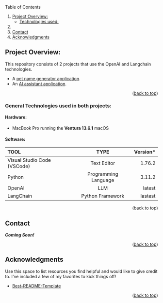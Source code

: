 <a name="readme-top"></a>


<!-- TABLE OF CONTENTS -->
<!--<details> -->
  <summary>Table of Contents</summary>
  <ol>
    <li>
      <a href="#about-the-project">Project Overview:</a>
      <ul>
        <li><a href="#built-with">Technologies used:</a></li>
      </ul>
    </li>
    <li>
     <!-- <a href="#getting-started">Getting Started</a>
      <ul>
        <li><a href="#prerequisites">Prerequisites</a></li>
        <li><a href="#installation">Installation</a></li>
      </ul>
    </li>
    <li><a href="#usage">Usage</a></li>
    <li><a href="#roadmap">Project Enhancements</a></li>
    <li><a href="#contributing">Contributing</a></li>
    <li><a href="#license">License</a></li>-->
    <li><a href="#contact">Contact</a></li>
    <li><a href="#acknowledgments">Acknowledgments</a></li>
  </ol>

<!-- ABOUT THE PROJECT -->
## Project Overview:
This repository consists of 2 projects that use the OpenAI and Langchain technologies.
* A [pet name generator application](https://github.com/SadeCJohnson/ai-development/tree/main/langchain-llm-apps/pet-name-generator).
* An [AI assistant application](https://github.com/SadeCJohnson/ai-development/tree/main/langchain-llm-apps/youtube-assistant).
<p align="right">(<a href="#readme-top">back to top</a>)</p>




### General Technologies used in both projects:

#### Hardware: 
* MacBook Pro running the **Ventura 13.6.1** macOS

#### Software:
| **TOOL**       | **TYPE**| **Version***|
| :---------------- | :------: | ----: |
| Visual Studio Code (VSCode)         |   Text Editor  | 1.76.2 |
| Python         |   Programming Language   | 3.11.2 |
| OpenAI         |   LLM   | latest |
| LangChain       |  Python Framework  | lastest |

<p align="right">(<a href="#readme-top">back to top</a>)</p>


<!-- GETTING STARTED -->
<!--## Getting Started

### Prerequisites
### Installation
<p align="right">(<a href="#readme-top">back to top</a>)</p>

<!-- USAGE EXAMPLES -->
<!--## Usage
<p align="right">(<a href="#readme-top">back to top</a>)</p>


<!-- Project Enhancements -->
<!--## Project Enhancements
<p align="right">(<a href="#readme-top">back to top</a>)</p>


<!-- Contributing -->
<!--<!--## Contributing
<p align="right">(<a href="#readme-top">back to top</a>)</p>


<!-- License -->
<!--## License
<p align="right">(<a href="#readme-top">back to top</a>)</p>

<!-- Contact -->
## Contact
***Coming Soon!***
<p align="right">(<a href="#readme-top">back to top</a>)</p>








<!-- ACKNOWLEDGMENTS -->
## Acknowledgments

Use this space to list resources you find helpful and would like to give credit to. I've included a few of my favorites to kick things off!

* [Best-README-Template](https://github.com/othneildrew/Best-README-Template/tree/master)
<p align="right">(<a href="#readme-top">back to top</a>)</p>